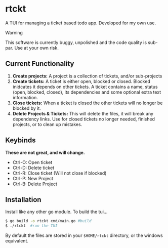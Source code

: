 # rtckt
A TUI for managing a ticket based todo app. Developed for my own use.

> [!WARNING]
> This software is currently buggy, unpolished and the code quality is sub-par. Use at your own risk.

## Current Functionality
1. **Create projects:** A project is a collection of tickets, and/or sub-projects
2. **Create tickets:** A ticket is either open, blocked or closed. Blocked inidcates it depends on other tickets. A ticket contains a name, status (open, blocked, closed), its dependencies and some optional extra text information.
3. **Close tickets:** When a ticket is closed the other tickets will no longer be blocked by it.
4. **Delete Projects & Tickets:** This will delete the files, it will break any dependency links. Use for closed tickets no longer needed, finished projects, or to clean up mistakes.

## Keybinds
**These are not great, and will change.**
-  Ctrl-O: Open ticket
-  Ctrl-D: Delete ticket
-  Ctrl-R: Close ticket (Will not close if blocked)
-  Ctrl-P: New Project
-  Ctrl-B: Delete Project

## Installation
Install like any other go module. To build the tui...
```sh
$ go build -o rtckt cmd/main.go #build
$ ./rtckt  #run the TUI
```
By default the files are stored in your `$HOME/rtckt` directory, or the windows equivalent. 